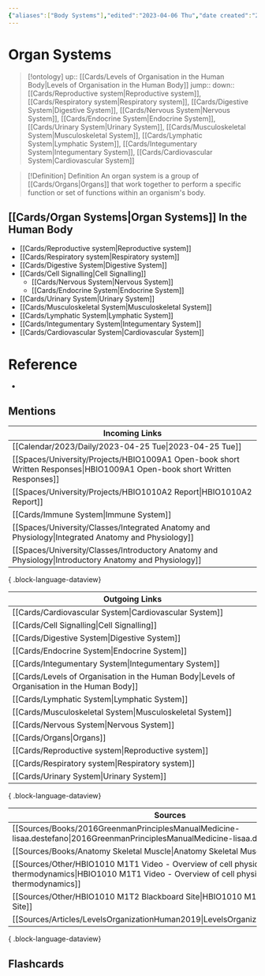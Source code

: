 ```yaml
---
{"aliases":["Body Systems"],"edited":"2023-04-06 Thu","date created":"2023-04-02 Sun","tags":["Uni/HBIO1009"],"dg-publish":true,"permalink":"/cards/organ-systems/","dgPassFrontmatter":true}
---
```


# Organ Systems

> [!ontology]
> up:: [[Cards/Levels of Organisation in the Human Body\|Levels of Organisation in the Human Body]]
> jump:: 
> down:: [[Cards/Reproductive system\|Reproductive system]], [[Cards/Respiratory system\|Respiratory system]], [[Cards/Digestive System\|Digestive System]], [[Cards/Nervous System\|Nervous System]], [[Cards/Endocrine System\|Endocrine System]], [[Cards/Urinary System\|Urinary System]], [[Cards/Musculoskeletal System\|Musculoskeletal System]], [[Cards/Lymphatic System\|Lymphatic System]], [[Cards/Integumentary System\|Integumentary System]], [[Cards/Cardiovascular System\|Cardiovascular System]]

> [!Definition] Definition
> An organ system is a group of [[Cards/Organs\|Organs]] that work together to perform a specific function or set of functions within an organism's body.

## [[Cards/Organ Systems\|Organ Systems]] In the Human Body

- [[Cards/Reproductive system\|Reproductive system]]
- [[Cards/Respiratory system\|Respiratory system]]
- [[Cards/Digestive System\|Digestive System]]
- [[Cards/Cell Signalling\|Cell Signalling]]
	- [[Cards/Nervous System\|Nervous System]]
	- [[Cards/Endocrine System\|Endocrine System]]
- [[Cards/Urinary System\|Urinary System]]
- [[Cards/Musculoskeletal System\|Musculoskeletal System]]
- [[Cards/Lymphatic System\|Lymphatic System]]
- [[Cards/Integumentary System\|Integumentary System]]
- [[Cards/Cardiovascular System\|Cardiovascular System]]

# Reference

- 

## Mentions

| Incoming Links                                                                                                               |
| ---------------------------------------------------------------------------------------------------------------------------- |
| [[Calendar/2023/Daily/2023-04-25 Tue\|2023-04-25 Tue]]                                                                    |
| [[Spaces/University/Projects/HBIO1009A1 Open-book short Written Responses\|HBIO1009A1 Open-book short Written Responses]] |
| [[Spaces/University/Projects/HBIO1010A2 Report\|HBIO1010A2 Report]]                                                       |
| [[Cards/Immune System\|Immune System]]                                                                                    |
| [[Spaces/University/Classes/Integrated Anatomy and Physiology\|Integrated Anatomy and Physiology]]                        |
| [[Spaces/University/Classes/Introductory Anatomy and Physiology\|Introductory Anatomy and Physiology]]                    |

{ .block-language-dataview}

| Outgoing Links                                                                                  |
| ----------------------------------------------------------------------------------------------- |
| [[Cards/Cardiovascular System\|Cardiovascular System]]                                       |
| [[Cards/Cell Signalling\|Cell Signalling]]                                                   |
| [[Cards/Digestive System\|Digestive System]]                                                 |
| [[Cards/Endocrine System\|Endocrine System]]                                                 |
| [[Cards/Integumentary System\|Integumentary System]]                                         |
| [[Cards/Levels of Organisation in the Human Body\|Levels of Organisation in the Human Body]] |
| [[Cards/Lymphatic System\|Lymphatic System]]                                                 |
| [[Cards/Musculoskeletal System\|Musculoskeletal System]]                                     |
| [[Cards/Nervous System\|Nervous System]]                                                     |
| [[Cards/Organs\|Organs]]                                                                     |
| [[Cards/Reproductive system\|Reproductive system]]                                           |
| [[Cards/Respiratory system\|Respiratory system]]                                             |
| [[Cards/Urinary System\|Urinary System]]                                                     |

{ .block-language-dataview}

| Sources                                                                                                                                                         |
| --------------------------------------------------------------------------------------------------------------------------------------------------------------- |
| [[Sources/Books/2016GreenmanPrinciplesManualMedicine-lisaa.destefano\|2016GreenmanPrinciplesManualMedicine-lisaa.destefano]]                                 |
| [[Sources/Books/Anatomy Skeletal Muscle\|Anatomy Skeletal Muscle]]                                                                                           |
| [[Sources/Other/HBIO1010 M1T1 Video - Overview of cell physiology and thermodynamics\|HBIO1010 M1T1 Video - Overview of cell physiology and thermodynamics]] |
| [[Sources/Other/HBIO1010 M1T2 Blackboard Site\|HBIO1010 M1T2 Blackboard Site]]                                                                               |
| [[Sources/Articles/LevelsOrganizationHuman2019\|LevelsOrganizationHuman2019]]                                                                                |

{ .block-language-dataview}

## Flashcards